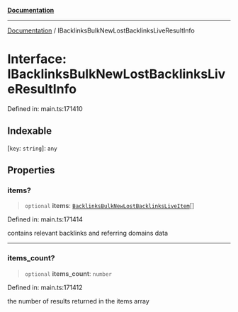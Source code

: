 [**Documentation**](../README.md)

***

[Documentation](../README.md) / IBacklinksBulkNewLostBacklinksLiveResultInfo

# Interface: IBacklinksBulkNewLostBacklinksLiveResultInfo

Defined in: main.ts:171410

## Indexable

\[`key`: `string`\]: `any`

## Properties

### items?

> `optional` **items**: [`BacklinksBulkNewLostBacklinksLiveItem`](../classes/BacklinksBulkNewLostBacklinksLiveItem.md)[]

Defined in: main.ts:171414

contains relevant backlinks and referring domains data

***

### items\_count?

> `optional` **items\_count**: `number`

Defined in: main.ts:171412

the number of results returned in the items array

